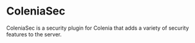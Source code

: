# ColeniaSec
ColeniaSec is a security plugin for Colenia that adds a variety of security features to the server.